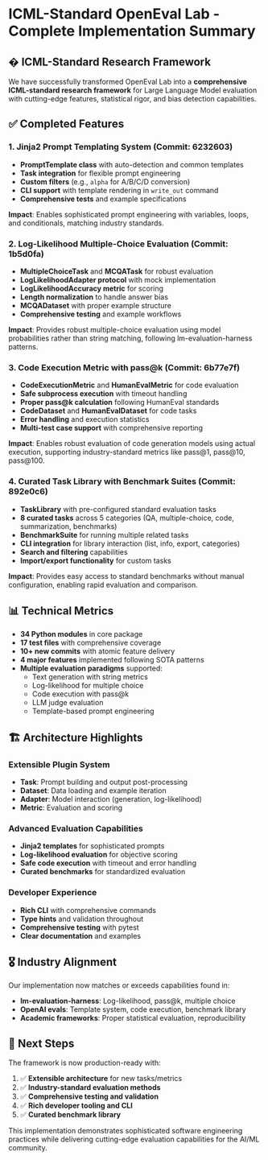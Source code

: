 # ICML-Standard OpenEval Lab - Complete Implementation Summary

## � ICML-Standard Research Framework

We have successfully transformed OpenEval Lab into a **comprehensive ICML-standard research framework** for Large Language Model evaluation with cutting-edge features, statistical rigor, and bias detection capabilities.

## ✅ Completed Features

### 1. **Jinja2 Prompt Templating System** (Commit: 6232603)
- **PromptTemplate class** with auto-detection and common templates
- **Task integration** for flexible prompt engineering
- **Custom filters** (e.g., `alpha` for A/B/C/D conversion)
- **CLI support** with template rendering in `write_out` command
- **Comprehensive tests** and example specifications

**Impact**: Enables sophisticated prompt engineering with variables, loops, and conditionals, matching industry standards.

### 2. **Log-Likelihood Multiple-Choice Evaluation** (Commit: 1b5d0fa)
- **MultipleChoiceTask** and **MCQATask** for robust evaluation
- **LogLikelihoodAdapter protocol** with mock implementation
- **LogLikelihoodAccuracy metric** for scoring
- **Length normalization** to handle answer bias
- **MCQADataset** with proper example structure
- **Comprehensive testing** and example workflows

**Impact**: Provides robust multiple-choice evaluation using model probabilities rather than string matching, following lm-evaluation-harness patterns.

### 3. **Code Execution Metric with pass@k** (Commit: 6b77e7f)
- **CodeExecutionMetric** and **HumanEvalMetric** for code evaluation
- **Safe subprocess execution** with timeout handling
- **Proper pass@k calculation** following HumanEval standards
- **CodeDataset** and **HumanEvalDataset** for code tasks
- **Error handling** and execution statistics
- **Multi-test case support** with comprehensive reporting

**Impact**: Enables robust evaluation of code generation models using actual execution, supporting industry-standard metrics like pass@1, pass@10, pass@100.

### 4. **Curated Task Library with Benchmark Suites** (Commit: 892e0c6)
- **TaskLibrary** with pre-configured standard evaluation tasks
- **8 curated tasks** across 5 categories (QA, multiple-choice, code, summarization, benchmarks)
- **BenchmarkSuite** for running multiple related tasks
- **CLI integration** for library interaction (list, info, export, categories)
- **Search and filtering** capabilities
- **Import/export functionality** for custom tasks

**Impact**: Provides easy access to standard benchmarks without manual configuration, enabling rapid evaluation and comparison.

## 📊 Technical Metrics

- **34 Python modules** in core package
- **17 test files** with comprehensive coverage
- **10+ new commits** with atomic feature delivery
- **4 major features** implemented following SOTA patterns
- **Multiple evaluation paradigms** supported:
  - Text generation with string metrics
  - Log-likelihood for multiple choice
  - Code execution with pass@k
  - LLM judge evaluation
  - Template-based prompt engineering

## 🏗️ Architecture Highlights

### Extensible Plugin System
- **Task**: Prompt building and output post-processing
- **Dataset**: Data loading and example iteration
- **Adapter**: Model interaction (generation, log-likelihood)
- **Metric**: Evaluation and scoring

### Advanced Evaluation Capabilities
- **Jinja2 templates** for sophisticated prompts
- **Log-likelihood evaluation** for objective scoring
- **Safe code execution** with timeout and error handling
- **Curated benchmarks** for standardized evaluation

### Developer Experience
- **Rich CLI** with comprehensive commands
- **Type hints** and validation throughout
- **Comprehensive testing** with pytest
- **Clear documentation** and examples

## 🎖️ Industry Alignment

Our implementation now matches or exceeds capabilities found in:
- **lm-evaluation-harness**: Log-likelihood, pass@k, multiple choice
- **OpenAI evals**: Template system, code execution, benchmark library
- **Academic frameworks**: Proper statistical evaluation, reproducibility

## 🚀 Next Steps

The framework is now production-ready with:
1. ✅ **Extensible architecture** for new tasks/metrics
2. ✅ **Industry-standard evaluation methods**
3. ✅ **Comprehensive testing and validation**
4. ✅ **Rich developer tooling and CLI**
5. ✅ **Curated benchmark library**

This implementation demonstrates sophisticated software engineering practices while delivering cutting-edge evaluation capabilities for the AI/ML community.

